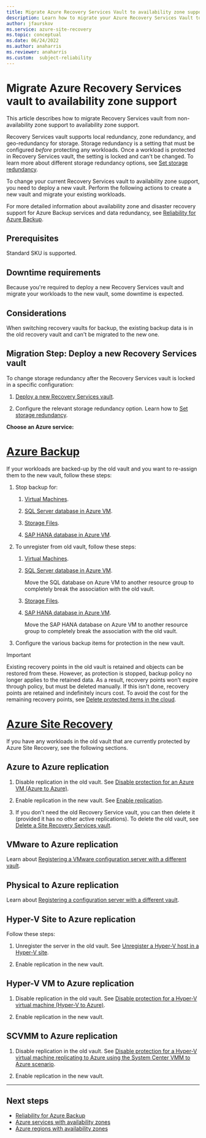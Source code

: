 ```yaml
---
title: Migrate Azure Recovery Services Vault to availability zone support 
description: Learn how to migrate your Azure Recovery Services Vault to availability zone support.
author: jfaurskov 
ms.service: azure-site-recovery
ms.topic: conceptual
ms.date: 06/24/2022
ms.author: anaharris 
ms.reviewer: anaharris
ms.custom:  subject-reliability
---
```


# Migrate Azure Recovery Services vault to availability zone support 

This article describes how to migrate Recovery Services vault from non-availability zone support to availability zone support.

Recovery Services vault supports local redundancy, zone redundancy, and geo-redundancy for storage. Storage redundancy is a setting that must be configured *before* protecting any workloads. Once a workload is protected in Recovery Services vault, the setting is locked and can't be changed. To learn more about different storage redundancy options, see [Set storage redundancy](../backup/backup-create-rs-vault.md#set-storage-redundancy).

To change your current Recovery Services vault to availability zone support, you need to deploy a new vault. Perform the following actions to create a new vault and migrate your existing workloads.

For more detailed information about availability zone and disaster recovery support for Azure Backup services and data redundancy, see [Reliability for Azure Backup](./reliability-backup.md).

## Prerequisites

Standard SKU is supported.

## Downtime requirements

Because you're required to deploy a new Recovery Services vault and migrate your workloads to the new vault, some downtime is expected.

## Considerations

When switching recovery vaults for backup, the existing backup data is in the old recovery vault and can't be migrated to the new one. 

## Migration Step: Deploy a new Recovery Services vault

To change storage redundancy after the Recovery Services vault is locked in a specific configuration:

1. [Deploy a new Recovery Services vault](../backup/backup-create-rs-vault.md).

1. Configure the relevant storage redundancy option. Learn how to [Set storage redundancy](../backup/backup-create-rs-vault.md#set-storage-redundancy).

**Choose an Azure service:**

# [Azure Backup](#tab/backup)

If your workloads are backed-up by the old vault and you want to re-assign them to the new vault, follow these steps:

1. Stop backup for:

   1. [Virtual Machines](../backup/backup-azure-manage-vms.md#stop-protecting-a-vm).
    
   1. [SQL Server database in Azure VM](../backup/manage-monitor-sql-database-backup.md#stop-protection-for-a-sql-server-database).
    
    
   1. [Storage Files](../backup/manage-afs-backup.md#stop-protection-on-a-file-share).
    
   1. [SAP HANA database in Azure VM](../backup/sap-hana-db-manage.md#stop-protection-for-an-sap-hana-database).
    
1. To unregister from old vault, follow these steps:

   1. [Virtual Machines](../backup/backup-azure-move-recovery-services-vault.md#move-an-azure-virtual-machine-to-a-different-recovery-service-vault).
    
   1. [SQL Server database in Azure VM](../backup/manage-monitor-sql-database-backup.md#unregister-a-sql-server-instance).
   
      Move the SQL database on Azure VM to another resource group to completely break the association with the old vault.

   1. [Storage Files](../backup/manage-afs-backup.md#unregister-a-storage-account).
    
   1. [SAP HANA database in Azure VM](../backup/sap-hana-db-manage.md#unregister-an-sap-hana-instance).

      Move the SAP HANA database on Azure VM to another resource group to completely break the association with the old vault.

1. Configure the various backup items for protection in the new vault.

>[!IMPORTANT]
>Existing recovery points in the old vault is retained and objects can be restored from these. However, as protection is stopped, backup policy no longer applies to the retained data. As a result, recovery points won't expire through policy, but must be deleted manually. If this isn't done, recovery points are retained and  indefinitely incurs cost. To avoid the cost for the remaining recovery points, see [Delete protected items in the cloud](../backup/backup-azure-delete-vault.md?tabs=portal#delete-protected-items-in-the-cloud).

# [Azure Site Recovery](#tab/site-recovery)

If you have any workloads in the old vault that are currently protected by Azure Site Recovery, see the following sections.

## Azure to Azure replication

1. Disable replication in the old vault. See [Disable protection for an Azure VM (Azure to Azure)](../site-recovery/site-recovery-manage-registration-and-protection.md#disable-protection-for-a-azure-vm-azure-to-azure).

1. Enable replication in the new vault. See [Enable replication](../site-recovery/azure-to-azure-how-to-enable-replication.md#enable-replication).

1. If you don't need the old Recovery Service vault, you can then delete it (provided it has no other active replications). To delete the old vault, see [Delete a Site Recovery Services vault](../site-recovery/delete-vault.md).

## VMware to Azure replication

Learn about [Registering a VMware configuration server with a different vault](../site-recovery/vmware-azure-manage-configuration-server.md#register-a-configuration-server-with-a-different-vault).

## Physical to Azure replication

Learn about [Registering a configuration server with a different vault](../site-recovery/vmware-azure-manage-configuration-server.md#register-a-configuration-server-with-a-different-vault).  


## Hyper-V Site to Azure replication

Follow these steps:

1. Unregister the server in the old vault. See [Unregister a Hyper-V host in a Hyper-V site](../site-recovery/site-recovery-manage-registration-and-protection.md#unregister-a-hyper-v-host-in-a-hyper-v-site).

1. Enable replication in the new vault.

## Hyper-V VM to Azure replication

1. Disable replication in the old vault. See [Disable protection for a Hyper-V virtual machine (Hyper-V to Azure)](../site-recovery/site-recovery-manage-registration-and-protection.md#disable-protection-for-a-hyper-v-virtual-machine-hyper-v-to-azure).

1. Enable replication in the new vault.

## SCVMM to Azure replication

1. Disable replication in the old vault. See [Disable protection for a Hyper-V virtual machine replicating to Azure using the System Center VMM to Azure scenario](../site-recovery/site-recovery-manage-registration-and-protection.md#disable-protection-for-a-hyper-v-virtual-machine-replicating-to-azure-using-the-system-center-vmm-to-azure-scenario).

1. Enable replication in the new vault.

---

## Next steps

- [Reliability for Azure Backup](./reliability-backup.md)
- [Azure services with availability zones](availability-zones-service-support.md)
- [Azure regions with availability zones](availability-zones-region-support.md)
